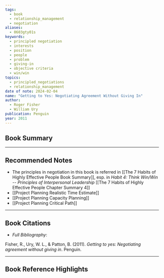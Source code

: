 ```yaml
---
tags:
  - book
  - relationship_management
  - negotiation
aliases:
  - 0603gty01s
keywords:
  - principled negotiation
  - interests
  - position
  - people
  - problem
  - giving-in
  - objective criteria
  - win/win
topics:
  - principled_negotiations
  - relationship_management
date of note: 2024-02-04
name: "Getting to Yes: Negotiating Agreement Without Giving In"
author:
  - Roger Fisher
  - William Ury
publication: Penguin
year: 2011
---
```


## Book Summary






-----------
##  Recommended Notes

- The principles in negotiation in this book is referred in [[The 7 Habits of Highly Effective People Book Summary]], esp. in *Habit 4: Think Win/Win -- Principles of Interpersonal Leadership* [[The 7 Habits of Highly Effective People Chapter Summary 4]]
- [[Project Planning Realistic Time Estimate]]
- [[Project Planning Capacity Planning]]
- [[Project Planning Critical Path]]


----------
## Book Citations

- *Full Bibliography*:

Fisher, R., Ury, W. L., & Patton, B. (2011). _Getting to yes: Negotiating agreement without giving in_. Penguin.

-----------
##  Book Reference Highlights
